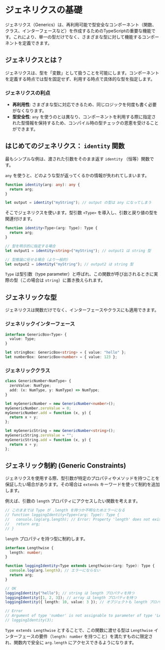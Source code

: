 # ジェネリクスの基礎

ジェネリクス（Generics）は、再利用可能で型安全なコンポーネント（関数、クラス、インターフェースなど）を作成するためのTypeScriptの重要な機能です。これにより、単一の型だけでなく、さまざまな型に対して機能するコンポーネントを定義できます。

## ジェネリクスとは？

ジェネリクスは、型を「変数」として扱うことを可能にします。コンポーネントを定義する時点では型を固定せず、利用する時点で具体的な型を指定します。

### ジェネリクスの利点

- **再利用性**: さまざまな型に対応できるため、同じロジックを何度も書く必要がなくなります。
- **型安全性**: `any` を使うのとは異なり、コンポーネントを利用する際に指定された型情報を保持するため、コンパイル時の型チェックの恩恵を受けることができます。

## はじめてのジェネリクス： `identity` 関数

最もシンプルな例は、渡された引数をそのまま返す `identity` （恒等）関数です。

`any` を使うと、どのような型が返ってくるかの情報が失われてしまいます。

```typescript
function identity(arg: any): any {
  return arg;
}

let output = identity("myString"); // output の型は any になってしまう
```

そこでジェネリクスを使います。型引数 `<Type>` を導入し、引数と戻り値の型を関連付けます。

```typescript
function identity<Type>(arg: Type): Type {
  return arg;
}

// 型を明示的に指定する場合
let output1 = identity<string>("myString"); // output1 は string 型

// 型推論に任せる場合（より一般的）
let output2 = identity("myString"); // output2 は string 型
```
`Type` は型引数（type parameter）と呼ばれ、この関数が呼び出されるときに実際の型（この場合は `string`）に置き換えられます。

## ジェネリックな型

ジェネリクスは関数だけでなく、インターフェースやクラスにも適用できます。

### ジェネリックインターフェース

```typescript
interface GenericBox<Type> {
  value: Type;
}

let stringBox: GenericBox<string> = { value: "hello" };
let numberBox: GenericBox<number> = { value: 123 };
```

### ジェネリッククラス

```typescript
class GenericNumber<NumType> {
  zeroValue: NumType;
  add: (x: NumType, y: NumType) => NumType;
}

let myGenericNumber = new GenericNumber<number>();
myGenericNumber.zeroValue = 0;
myGenericNumber.add = function (x, y) {
  return x + y;
};

let myGenericString = new GenericNumber<string>();
myGenericString.zeroValue = "";
myGenericString.add = function (x, y) {
  return x + y;
};
```

## ジェネリック制約 (Generic Constraints)

ジェネリクスを使用する際、型引数が特定のプロパティやメソッドを持つことを保証したい場合があります。その場合は `extends` キーワードを使って制約を追加します。

例えば、引数の `length` プロパティにアクセスしたい関数を考えます。

```typescript
// このままでは Type が .length を持つか不明なためエラーになる
// function loggingIdentity<Type>(arg: Type): Type {
//   console.log(arg.length); // Error: Property 'length' does not exist on type 'Type'.
//   return arg;
// }
```

`length` プロパティを持つ型に制約します。

```typescript
interface Lengthwise {
  length: number;
}

function loggingIdentity<Type extends Lengthwise>(arg: Type): Type {
  console.log(arg.length); // エラーにならない
  return arg;
}

// OK
loggingIdentity("hello"); // string は length プロパティを持つ
loggingIdentity([1, 2, 3]); // array は length プロパティを持つ
loggingIdentity({ length: 10, value: 3 }); // オブジェクトも length プロパティを持つ

// Error
// Argument of type 'number' is not assignable to parameter of type 'Lengthwise'.
// loggingIdentity(3);
```
`Type extends Lengthwise` とすることで、この関数に渡せる型は `Lengthwise` インターフェースの要件（`length: number` を持つこと）を満たすものに限定され、関数内で安全に `arg.length` にアクセスできるようになります。
